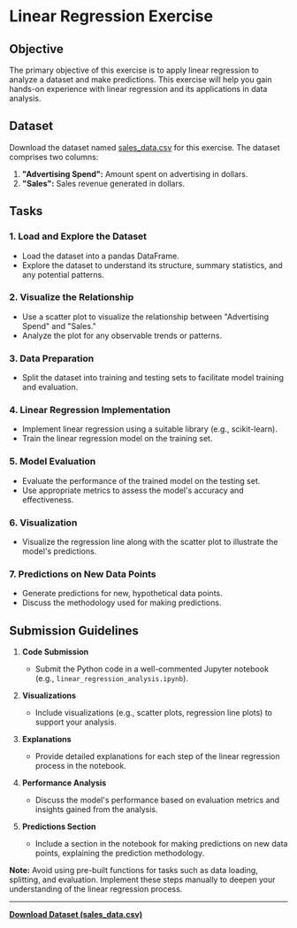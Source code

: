 # Linear Regression Exercise

## Objective
The primary objective of this exercise is to apply linear regression to analyze a dataset and make predictions. This exercise will help you gain hands-on experience with linear regression and its applications in data analysis.

## Dataset
Download the dataset named [sales_data.csv](provide_link_here) for this exercise. The dataset comprises two columns:
1. **"Advertising Spend":** Amount spent on advertising in dollars.
2. **"Sales":** Sales revenue generated in dollars.

## Tasks

### 1. Load and Explore the Dataset
   - Load the dataset into a pandas DataFrame.
   - Explore the dataset to understand its structure, summary statistics, and any potential patterns.

### 2. Visualize the Relationship
   - Use a scatter plot to visualize the relationship between "Advertising Spend" and "Sales."
   - Analyze the plot for any observable trends or patterns.

### 3. Data Preparation
   - Split the dataset into training and testing sets to facilitate model training and evaluation.

### 4. Linear Regression Implementation
   - Implement linear regression using a suitable library (e.g., scikit-learn).
   - Train the linear regression model on the training set.

### 5. Model Evaluation
   - Evaluate the performance of the trained model on the testing set.
   - Use appropriate metrics to assess the model's accuracy and effectiveness.

### 6. Visualization
   - Visualize the regression line along with the scatter plot to illustrate the model's predictions.

### 7. Predictions on New Data Points
   - Generate predictions for new, hypothetical data points.
   - Discuss the methodology used for making predictions.

## Submission Guidelines

1. **Code Submission**
   - Submit the Python code in a well-commented Jupyter notebook (e.g., `linear_regression_analysis.ipynb`).

2. **Visualizations**
   - Include visualizations (e.g., scatter plots, regression line plots) to support your analysis.

3. **Explanations**
   - Provide detailed explanations for each step of the linear regression process in the notebook.

4. **Performance Analysis**
   - Discuss the model's performance based on evaluation metrics and insights gained from the analysis.

5. **Predictions Section**
   - Include a section in the notebook for making predictions on new data points, explaining the prediction methodology.

**Note:** Avoid using pre-built functions for tasks such as data loading, splitting, and evaluation. Implement these steps manually to deepen your understanding of the linear regression process.

---

**[Download Dataset (sales_data.csv)](provide_link_here)**
